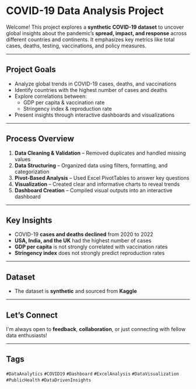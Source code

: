 # COVID-19 Data Analysis Project

Welcome! 
This project explores a **synthetic COVID-19 dataset** to uncover global insights about the pandemic’s **spread, impact, and response** across different countries and continents. It emphasizes key metrics like total cases, deaths, testing, vaccinations, and policy measures.

---

## Project Goals
- Analyze global trends in COVID-19 cases, deaths, and vaccinations  
- Identify countries with the highest number of cases and deaths  
- Explore correlations between:
  - GDP per capita & vaccination rate  
  - Stringency index & reproduction rate  
- Present insights through interactive dashboards and visualizations  

---

## Process Overview
1. **Data Cleaning & Validation** – Removed duplicates and handled missing values  
2. **Data Structuring** – Organized data using filters, formatting, and categorization  
3. **Pivot-Based Analysis** – Used Excel PivotTables to answer key questions  
4. **Visualization** – Created clear and informative charts to reveal trends  
5. **Dashboard Creation** – Compiled visual outputs into an interactive dashboard  

---

## Key Insights
- COVID-19 **cases and deaths declined** from 2020 to 2022  
- **USA, India, and the UK** had the highest number of cases  
- **GDP per capita** is not strongly correlated with vaccination rates  
- **Stringency index** does not strongly predict reproduction rates  

---

## Dataset
- The dataset is **synthetic** and sourced from **Kaggle**

---

## Let’s Connect
I'm always open to **feedback**, **collaboration**, or just connecting with fellow data enthusiasts!

---

## Tags
`#DataAnalytics` `#COVID19` `#Dashboard` `#ExcelAnalysis` `#DataVisualization` `#PublicHealth` `#DataDrivenInsights`

